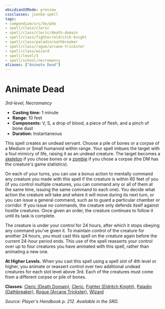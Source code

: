 ```yaml
---
obsidianUIMode: preview
cssclasses: json5e-spell
tags:
- compendium/src/5e/phb
- spell/class/cleric
- spell/class/cleric/death-domain
- spell/class/fighter/eldritch-knight
- spell/class/paladin/oathbreaker
- spell/class/rogue/arcane-trickster
- spell/class/wizard
- spell/level/3
- spell/school/necromancy
aliases: ["Animate Dead"]
---
```

# Animate Dead
*3rd-level, Necromancy*  

- **Casting time:** 1 minute
- **Range:** 10 feet
- **Components:** V, S, a drop of blood, a piece of flesh, and a pinch of bone dust
- **Duration:** Instantaneous

This spell creates an undead servant. Choose a pile of bones or a corpse of a Medium or Small humanoid within range. Your spell imbues the target with a foul mimicry of life, raising it as an undead creature. The target becomes a [skeleton](compendium/bestiary/undead/skeleton.md) if you chose bones or a [zombie](compendium/bestiary/undead/zombie.md) if you chose a corpse (the DM has the creature's game statistics).

On each of your turns, you can use a bonus action to mentally command any creature you made with this spell if the creature is within 60 feet of you (if you control multiple creatures, you can command any or all of them at the same time, issuing the same command to each one). You decide what action the creature will take and where it will move during its next turn, or you can issue a general command, such as to guard a particular chamber or corridor. If you issue no commands, the creature only defends itself against hostile creatures. Once given an order, the creature continues to follow it until its task is complete.

The creature is under your control for 24 hours, after which it stops obeying any command you've given it. To maintain control of the creature for another 24 hours, you must cast this spell on the creature again before the current 24-hour period ends. This use of the spell reasserts your control over up to four creatures you have animated with this spell, rather than animating a new one.

**At Higher Levels.** When you cast this spell using a spell slot of 4th level or higher, you animate or reassert control over two additional undead creatures for each slot level above 3rd. Each of the creatures must come from a different corpse or pile of bones.

**Classes**: [Cleric (Death Domain)](compendium/classes/cleric-death-domain.md), [Cleric](compendium/classes/cleric.md), [Fighter (Eldritch Knight)](compendium/classes/fighter-eldritch-knight.md), [Paladin (Oathbreaker)](compendium/classes/paladin-oathbreaker.md), [Rogue (Arcane Trickster)](compendium/classes/rogue-arcane-trickster.md), [Wizard](compendium/classes/wizard.md)

*Source: Player's Handbook p. 212. Available in the SRD.*